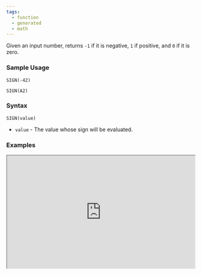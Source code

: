 ```yaml
---
tags:
  - function
  - generated
  - math
---
```


Given an input number, returns `-1` if it is negative, `1` if positive, and `0` if it is zero.

### Sample Usage

`SIGN(-42)`

`SIGN(A2)`

### Syntax

`SIGN(value)`

* `value` - The value whose sign will be evaluated.

### Examples

<iframe height="300" src="https://docs.google.com/spreadsheet/pub?key=0As3tAuweYU9QdG5raDgyb1RmaUlkbVBkMnhpV2sxcEE&amp;output=html" width="500"></iframe>